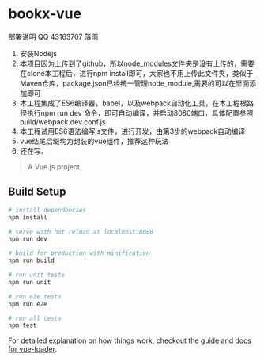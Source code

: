 # bookx-vue
部署说明 QQ 43163707 落雨

1. 安装Nodejs
2. 本项目因为上传到了github，所以node_modules文件夹是没有上传的，需要在clone本工程后，进行npm install即可，大家也不用上传此文件夹，类似于Maven仓库，package.json已经统一管理node_module,需要的可以在里面添加即可
3. 本工程集成了ES6编译器，babel，以及webpack自动化工具，在本工程根路径执行npm run dev 命令，即可自动编译，并启动8080端口，具体配置参照build/webpack.dev.conf.js
4. 本工程试用ES6语法编写js文件，进行开发，由第3步的webpack自动编译
5. vue结尾后缀均为封装的vue组件，推荐这种玩法
6. 还在写。

> A Vue.js project

## Build Setup

``` bash
# install dependencies
npm install

# serve with hot reload at localhost:8080
npm run dev

# build for production with minification
npm run build

# run unit tests
npm run unit

# run e2e tests
npm run e2e

# run all tests
npm test
```

For detailed explanation on how things work, checkout the [guide](https://github.com/vuejs-templates/webpack#vue-webpack-boilerplate) and [docs for vue-loader](http://vuejs.github.io/vue-loader).
